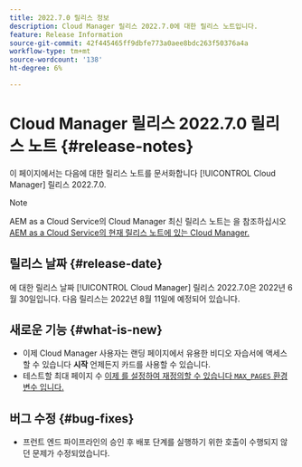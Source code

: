 ```yaml
---
title: 2022.7.0 릴리스 정보
description: Cloud Manager 릴리스 2022.7.0에 대한 릴리스 노트입니다.
feature: Release Information
source-git-commit: 42f445465ff9dbfe773a0aee8bdc263f50376a4a
workflow-type: tm+mt
source-wordcount: '138'
ht-degree: 6%

---
```



# Cloud Manager 릴리스 2022.7.0 릴리스 노트 {#release-notes}

이 페이지에서는 다음에 대한 릴리스 노트를 문서화합니다 [!UICONTROL Cloud Manager] 릴리스 2022.7.0.

>[!NOTE]
>
>AEM as a Cloud Service의 Cloud Manager 최신 릴리스 노트는 을 참조하십시오 [AEM as a Cloud Service의 현재 릴리스 노트에 있는 Cloud Manager.](https://experienceleague.adobe.com/docs/experience-manager-cloud-service/content/implementing/using-cloud-manager/release-notes-cloud-manager/release-notes-cm-current.html)

## 릴리스 날짜 {#release-date}

에 대한 릴리스 날짜 [!UICONTROL Cloud Manager] 릴리스 2022.7.0은 2022년 6월 30일입니다. 다음 릴리스는 2022년 8월 11일에 예정되어 있습니다.

## 새로운 기능 {#what-is-new}

* 이제 Cloud Manager 사용자는 랜딩 페이지에서 유용한 비디오 자습서에 액세스할 수 있습니다 **시작** 언제든지 카드를 사용할 수 있습니다.
* 테스트할 최대 페이지 수 [이제 를 설정하여 재정의할 수 있습니다 `MAX_PAGES` 환경 변수 입니다.](/help/using/code-quality-testing.md#crawler)

## 버그 수정 {#bug-fixes}

* 프런트 엔드 파이프라인의 승인 후 배포 단계를 실행하기 위한 호출이 수행되지 않던 문제가 수정되었습니다.
